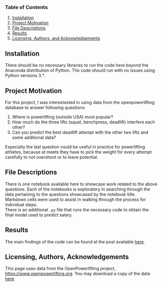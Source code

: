 
### Table of Contents

1. [Installation](#installation)
2. [Project Motivation](#motivation)
3. [File Descriptions](#files)
4. [Results](#results)
5. [Licensing, Authors, and Acknowledgements](#licensing)

## Installation <a name="installation"></a>

There should be no necessary libraries to run the code here beyond the Anaconda distribution of Python.  The code should run with no issues using Python versions 3.*.

## Project Motivation<a name="motivation"></a>

For this project, I was interestested in using data from the openpowerlifting database to answer following questions:

1. Where is powerlifting (outside USA) most popular?
2. How much do the three lifts (squat, benchpress, deadlift) interfere each other?
3. Can you predict the best deadlift attempt with the other two lifts and some additional data?

Especially the last question could be useful in practice for powerlifting athletes, because at meets they have to pick the weight for every attempt carefully to not overshoot or to leave potential.


## File Descriptions <a name="files"></a>

There is one notebook available here to showcase work related to the above questions. Each of the notebooks is exploratory in searching through the data pertaining to the questions showcased by the notebook title. Markdown cells were used to assist in walking through the process for individual steps.  
There is an additional `.py` file that runs the necessary code to obtain the final model used to predict salary.

## Results<a name="results"></a>

The main findings of the code can be found at the post available [here](https://medium.com/@kevinossner/how-much-can-you-deadlift-96f84ca5f3ee?source=friends_link&sk=0c663e94f4865971f505aff0189ce56e).

## Licensing, Authors, Acknowledgements<a name="licensing"></a>

This page uses data from the OpenPowerlifting project, https://www.openpowerlifting.org. You may download a copy of the data [here](https://gitlab.com/openpowerlifting/opl-data).
